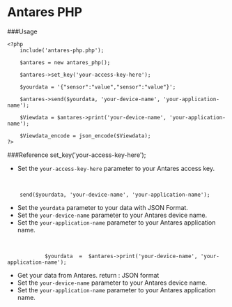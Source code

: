 # Antares PHP

###Usage

    <?php
        include('antares-php.php');

		$antares = new antares_php();

		$antares->set_key('your-access-key-here');

		$yourdata = '{"sensor":"value","sensor":"value"}';

		$antares->send($yourdata, 'your-device-name', 'your-application-name');  

		$Viewdata = $antares->print('your-device-name', 'your-application-name');

		$Viewdata_encode = json_encode($Viewdata);
    ?>


###Reference
		set_key('your-access-key-here');
		
- Set the  `your-access-key-here` parameter to your Antares access key.

<br/>

		send($yourdata, 'your-device-name', 'your-application-name'); 
		
- Set the  `yourdata` parameter to your data with JSON Format.
- Set the  `your-device-name` parameter to your Antares device name.
- Set the  `your-application-name` parameter to your Antares application name.

<br/>

				$yourdata  =  $antares->print('your-device-name', 'your-application-name');
		
- Get your data from Antares. return : JSON format
- Set the  `your-device-name` parameter to your Antares device name.
- Set the  `your-application-name` parameter to your Antares application name.

